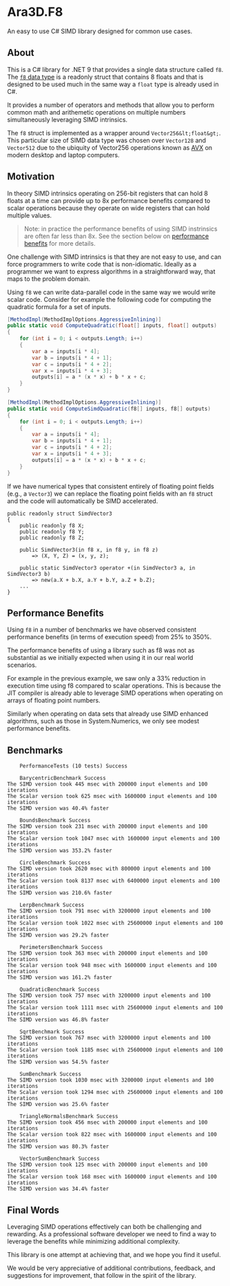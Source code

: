 # Ara3D.F8

An easy to use C# SIMD library designed for common use cases. 

## About 

This is a C# library for .NET 9 that provides a single data structure called `f8`. The 
[`f8` data type](https://github.com/ara3d/f8/blob/main/F8/Ara3D.F8/f8.cs) is a 
readonly struct that contains 8 floats and that is designed to be used much in the same way a `float` type is already used in C#. 

It provides a number of operators and methods that allow you to perform common math and arithemetic operations on multiple 
numbers simultaneously leveraging SIMD intrinsics.

The `f8` struct is implemented as a wrapper around `Vector256&lt;float&gt;`. 
This particular size of SIMD data type was chosen over `Vector128` and `Vector512` due to 
the ubiquity of Vector256 operations 
known as [AVX](https://en.wikipedia.org/wiki/Advanced_Vector_Extensions) 
on modern desktop and laptop computers. 

## Motivation 

In theory SIMD intrinsics operating on 256-bit registers that can hold 8 floats at a time 
can provide up to 8x performance benefits compared to scalar operations 
because they operate on wide registers that can hold multiple values. 

> Note: in practice the performance benefits of using SIMD instrinsics are often far less than 8x. See the section 
below on [performance benefits](#performance-benefits) for more details.

One challenge with SIMD intrinsics is that they are not easy to use, and can force programmers to write
code that is non-idiomatic. Ideally as a programmer we want to express algorithms in a straightforward way,
that maps to the problem domain. 

Using `f8` we can write data-parallel code in the same way we would write scalar code. 
Consider for example the following code for computing the quadratic formula for a set of inputs. 


```csharp
[MethodImpl(MethodImplOptions.AggressiveInlining)]
public static void ComputeQuadratic(float[] inputs, float[] outputs)
{
    for (int i = 0; i < outputs.Length; i++)
    {
        var a = inputs[i * 4];
        var b = inputs[i * 4 + 1];
        var c = inputs[i * 4 + 2];
        var x = inputs[i * 4 + 3];
        outputs[i] = a * (x * x) + b * x + c;
    }
}

[MethodImpl(MethodImplOptions.AggressiveInlining)]
public static void ComputeSimdQuadratic(f8[] inputs, f8[] outputs)
{
    for (int i = 0; i < outputs.Length; i++)
    {
        var a = inputs[i * 4];
        var b = inputs[i * 4 + 1];
        var c = inputs[i * 4 + 2];
        var x = inputs[i * 4 + 3];
        outputs[i] = a * (x * x) + b * x + c;
    }
}
```

If we have numerical types that consistent entirely of floating point fields (e.g., a `Vector3`) we can replace the floating point 
fields with an `f8` struct and the code will automatically be SIMD accelerated.

```
public readonly struct SimdVector3
{
    public readonly f8 X;
    public readonly f8 Y;
    public readonly f8 Z;

    public SimdVector3(in f8 x, in f8 y, in f8 z) 
        => (X, Y, Z) = (x, y, z);

    public static SimdVector3 operator +(in SimdVector3 a, in SimdVector3 b) 
        => new(a.X + b.X, a.Y + b.Y, a.Z + b.Z);   
    ...
}
```

## Performance Benefits 

Using `f8` in a number of benchmarks we have observed consistent performance benefits (in terms of execution speed) from 
25% to 350%.  

The performance benefits of using a library such as f8 was not as substantial as we initially expected when using it in
our real world scenarios. 

For example in the previous example, we saw only a 33% reduction in execution time using f8 compared to scalar operations.
This is because the JIT compiler is already able to leverage SIMD operations when operating on arrays of floating point numbers.

Similarly when operating on data sets that already use SIMD enhanced algorithms, such as those in System.Numerics, we 
only see modest performance benefits.


## Benchmarks 

```
    PerformanceTests (10 tests) Success
    
    BarycentricBenchmark Success
The SIMD version took 445 msec with 200000 input elements and 100 iterations
The Scalar version took 625 msec with 1600000 input elements and 100 iterations
The SIMD version was 40.4% faster

    BoundsBenchmark Success
The SIMD version took 231 msec with 200000 input elements and 100 iterations
The Scalar version took 1047 msec with 1600000 input elements and 100 iterations
The SIMD version was 353.2% faster

    CircleBenchmark Success
The SIMD version took 2620 msec with 800000 input elements and 100 iterations
The Scalar version took 8137 msec with 6400000 input elements and 100 iterations
The SIMD version was 210.6% faster

    LerpBenchmark Success
The SIMD version took 791 msec with 3200000 input elements and 100 iterations
The Scalar version took 1022 msec with 25600000 input elements and 100 iterations
The SIMD version was 29.2% faster

    PerimetersBenchmark Success
The SIMD version took 363 msec with 200000 input elements and 100 iterations
The Scalar version took 948 msec with 1600000 input elements and 100 iterations
The SIMD version was 161.2% faster

    QuadraticBenchmark Success
The SIMD version took 757 msec with 3200000 input elements and 100 iterations
The Scalar version took 1111 msec with 25600000 input elements and 100 iterations
The SIMD version was 46.8% faster

    SqrtBenchmark Success
The SIMD version took 767 msec with 3200000 input elements and 100 iterations
The Scalar version took 1185 msec with 25600000 input elements and 100 iterations
The SIMD version was 54.5% faster

    SumBenchmark Success
The SIMD version took 1030 msec with 3200000 input elements and 100 iterations
The Scalar version took 1294 msec with 25600000 input elements and 100 iterations
The SIMD version was 25.6% faster

    TriangleNormalsBenchmark Success
The SIMD version took 456 msec with 200000 input elements and 100 iterations
The Scalar version took 822 msec with 1600000 input elements and 100 iterations
The SIMD version was 80.3% faster

    VectorSumBenchmark Success
The SIMD version took 125 msec with 200000 input elements and 100 iterations
The Scalar version took 168 msec with 1600000 input elements and 100 iterations
The SIMD version was 34.4% faster
```

## Final Words

Leveraging SIMD operations effectively can both be challenging and rewarding.
As a professional software developer we need to find a way to leverage 
the benefits while minimizing additional complexity.

This library is one attempt at achieving that, and we hope you find it useful.

We would be very appreciative of additional contributions, feedback, 
and suggestions for improvement, that follow in the spirit of the library.
